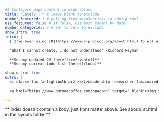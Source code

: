 ```yaml
---
## Configure page content in wide column
title: "Lately..." # leave blank to exclude
number_featured: 1 # pulling from mainSections in config.toml
use_featured: false # if false, use most recent by date
number_categories: 3 # set to zero to exclude
show_intro: true
intro: |
  | I've been using [R](https://www.r-project.org/about.html) to all aspects of my research and my work. This is my brand new website I built using R, so please be patient as I update it with all of my work. Keep up with my work including my tutorials in my [blog](/blog) and my current research projects in [projects](/project). Sign up for my office hours here: [office hours](/open-office-hours). |
  
  "What I cannot create, I do not understand" -Richard Feyman
  
  **See my updated CV [here](/cv/cv.html)** |
  **See my current todo list [here](/todo)**

show_outro: true
outro: |
  <i class="fas fa-lightbulb pr2"></i>Leadership researcher fascinated by data analytics, complexity theory, and improving the teamwork part of science. 
  
  <a href="https://www.buymeacoffee.com/bpacton" target="_blank"><img src="https://cdn.buymeacoffee.com/buttons/default-red.png" alt="Buy Me A Coffee" height="41" width="174"></a>
  
---
```


** index doesn't contain a body, just front matter above.
See about/list.html in the layouts folder **
